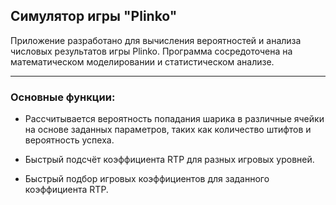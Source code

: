 ## Симулятор игры "Plinko"
Приложение разработано для вычисления вероятностей и анализа числовых результатов игры Plinko. Программа сосредоточена на математическом моделировании и статистическом анализе.
***
### Основные функции:
- Рассчитывается вероятность попадания шарика в различные ячейки на основе заданных параметров, таких как количество штифтов и вероятность успеха. 

- Быстрый подсчёт коэффициента RTP для разных игровых уровней. 

- Быстрый подбор игровых коэффициентов для заданного коэффициента RTP.


